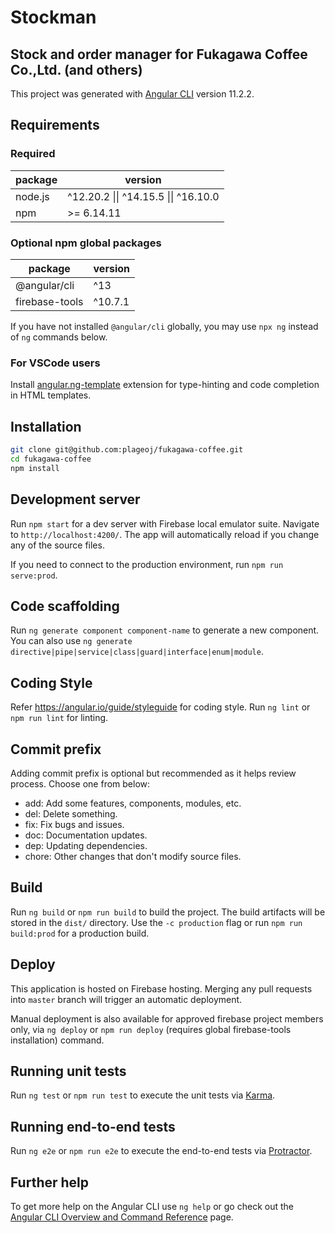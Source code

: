 # Stockman
## Stock and order manager for Fukagawa Coffee Co.,Ltd. (and others)

This project was generated with [Angular CLI](https://github.com/angular/angular-cli) version 11.2.2.

## Requirements

### Required

| package | version |
|---|---|
| node.js | ^12.20.2 \|\| ^14.15.5 \|\| ^16.10.0 |
| npm | >= 6.14.11 |

### Optional npm global packages

| package | version |
|---|---|
| @angular/cli | ^13 |
| firebase-tools | ^10.7.1 |

If you have not installed `@angular/cli` globally, you may use `npx ng` instead of `ng` commands below.

### For VSCode users

Install [angular.ng-template](https://marketplace.visualstudio.com/items?itemName=Angular.ng-template) extension for type-hinting and code completion in HTML templates.

## Installation

```bash
git clone git@github.com:plageoj/fukagawa-coffee.git
cd fukagawa-coffee
npm install
```

## Development server

Run `npm start` for a dev server with Firebase local emulator suite. Navigate to `http://localhost:4200/`. The app will automatically reload if you change any of the source files.

If you need to connect to the production environment, run `npm run serve:prod`.

## Code scaffolding

Run `ng generate component component-name` to generate a new component. You can also use `ng generate directive|pipe|service|class|guard|interface|enum|module`.

## Coding Style

Refer https://angular.io/guide/styleguide for coding style. Run `ng lint` or `npm run lint` for linting.

## Commit prefix

Adding commit prefix is optional but recommended as it helps review process. Choose one from below:

- add: Add some features, components, modules, etc.
- del: Delete something.
- fix: Fix bugs and issues.
- doc: Documentation updates.
- dep: Updating dependencies.
- chore: Other changes that don't modify source files.

## Build

Run `ng build` or `npm run build` to build the project. The build artifacts will be stored in the `dist/` directory. Use the `-c production` flag or run `npm run build:prod` for a production build.

## Deploy

This application is hosted on Firebase hosting. Merging any pull requests into `master` branch will trigger an automatic deployment.

Manual deployment is also available for approved firebase project members only, via `ng deploy` or `npm run deploy` (requires global firebase-tools installation) command.

## Running unit tests

Run `ng test` or `npm run test` to execute the unit tests via [Karma](https://karma-runner.github.io).

## Running end-to-end tests

Run `ng e2e` or `npm run e2e` to execute the end-to-end tests via [Protractor](http://www.protractortest.org/).

## Further help

To get more help on the Angular CLI use `ng help` or go check out the [Angular CLI Overview and Command Reference](https://angular.io/cli) page.
